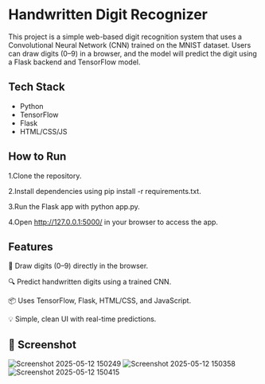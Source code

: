 # Handwritten Digit Recognizer

This project is a simple web-based digit recognition system that uses a Convolutional Neural Network (CNN) trained on the MNIST dataset. Users can draw digits (0–9) in a browser, and the model will predict the digit using a Flask backend and TensorFlow model.

## Tech Stack

* Python
* TensorFlow
* Flask
* HTML/CSS/JS

## How to Run

1.Clone the repository.

2.Install dependencies using pip install -r requirements.txt.

3.Run the Flask app with python app.py.

4.Open http://127.0.0.1:5000/ in your browser to access the app.

## Features

🎨 Draw digits (0–9) directly in the browser.

🔍 Predict handwritten digits using a trained CNN.

📦 Uses TensorFlow, Flask, HTML/CSS, and JavaScript.

💡 Simple, clean UI with real-time predictions.

## 📸 Screenshot

![Screenshot 2025-05-12 150249](https://github.com/user-attachments/assets/8247fa0c-8e7f-453c-b044-83dccbf22d44)
![Screenshot 2025-05-12 150358](https://github.com/user-attachments/assets/3a4405ae-f1a8-49dc-9262-45c1575a1eac)
![Screenshot 2025-05-12 150415](https://github.com/user-attachments/assets/b938b096-aed0-4fc1-9708-d29536e619a7)
